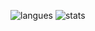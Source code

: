 ![langues](https://github-readme-stats.vercel.app/api/top-langs?username=binarytrails&langs_count=10&hide=javascript,css,html&layout=compact&theme=tokyonight)
![stats](https://github-readme-stats.vercel.app/api?username=binarytrails&show_icons=true&theme=tokyonight)
